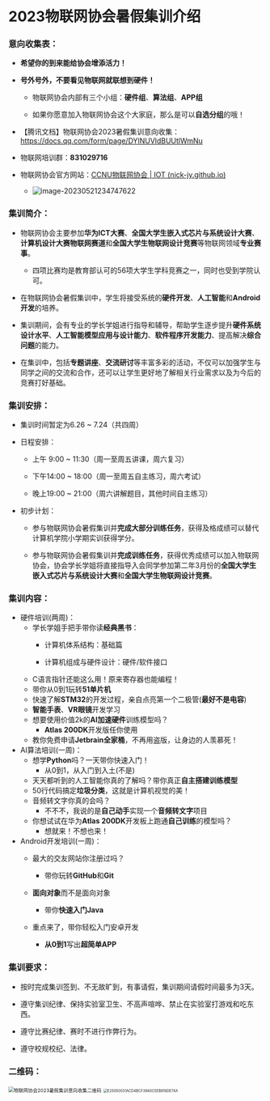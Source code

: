 # 2023物联网协会暑假集训介绍

### 意向收集表：

- **希望你的到来能给协会增添活力！**

- **号外号外，不要看见物联网就联想到硬件！**
  - 物联网协会内部有三个小组：**硬件组**、**算法组**、**APP组**

  - 如果你愿意加入物联网协会这个大家庭，那么是可以**自选分组**的哦！

- 【腾讯文档】物联网协会2023暑假集训意向收集：https://docs.qq.com/form/page/DYlNUVldBUUtlWmNu

- 物联网培训群：**831029716**
- 物联网协会官方网站：[CCNU物联网协会 | IOT (nick-jy.github.io)](https://nick-jy.github.io/)
  - ![image-20230521234747622](https://nickaljy-pictures.oss-cn-hangzhou.aliyuncs.com/image-20230521234747622.png)

### 集训简介：

- 物联网协会主要参加**华为ICT大赛**、**全国大学生嵌入式芯片与系统设计大赛**、**计算机设计大赛物联网赛道**和**全国大学生物联网设计竞赛**等物联网领域**专业赛事**。
  - 四项比赛均是教育部认可的56项大学生学科竞赛之一，同时也受到学院认可。

- 在物联网协会暑假集训中，学生将接受系统的**硬件开发**、**人工智能**和**Android开发**的培养。

- 集训期间，会有专业的学长学姐进行指导和辅导，帮助学生逐步提升**硬件系统设计水平**、**人工智能模型应用与设计能力**、**软件程序开发能力**、提高解决**综合问题**的能力。
- 在集训中，包括**专题讲座**、**交流研讨**等丰富多彩的活动，不仅可以加强学生与同学之间的交流和合作，还可以让学生更好地了解相关行业需求以及为今后的竞赛打好基础。

### 集训安排：

- 集训时间暂定为6.26 ~ 7.24（共四周）

- 日程安排：

  - 上午 9:00 ~ 11:30（周一至周五讲课，周六复习）

  - 下午14:00 ~ 18:00（周一至周五自主练习，周六考试）

  - 晚上19:00 ~ 21:00（周六讲解题目，其他时间自主练习）

- 初步计划：

  - 参与物联网协会暑假集训并**完成大部分训练任务**，获得及格成绩可以替代计算机学院小学期实训获得学分。

  - 参与物联网协会暑假集训并**完成训练任务**，获得优秀成绩可以加入物联网协会，协会学长学姐将直接指导入会同学参加第二年3月份的**全国大学生嵌入式芯片与系统设计大赛**和**全国大学生物联网设计竞赛**。

### 集训内容：

- 硬件培训(两周)：
  - 学长学姐手把手带你读**经典黑书**：
    - 计算机体系结构：基础篇

    - 计算机组成与硬件设计：硬件/软件接口
  - C语言指针还能这么用！原来寄存器也能编程！
  - 带你从0到1玩转**51单片机**
  - 快速了解**STM32**的开发过程，亲自点亮第一个二极管(**最好不是电容**)
  - **智能手表**、**VR眼镜**开发学习
  - 想要使用价值2k的**AI加速硬件**训练模型吗？
    - **Atlas 200DK**开发版任你使用
  - 教你免费申请**Jetbrain全家桶**，不再用盗版，让身边的人羡慕死！
- AI算法培训(一周)：
  - 想学**Python**吗？一天带你快速入门！
    - 从0到1，从入门到入土(不是)
  - 天天都听到的人工智能你真的了解吗？带你真正**自主搭建训练模型**
  - 50行代码搞定**垃圾分类**，这就是计算机视觉的美！
  - 音频转文字你真的会吗？
    - 不不不，我说的是**自己动手**实现一个**音频转文字**项目
  - 你想试试在华为**Atlas 200DK**开发板上跑通**自己训练**的模型吗？
    - 想就来！不想也来！
- Android开发培训(一周)：
  - 最大的交友网站你注册过吗？
    - 带你玩转**GitHub**和**Git**

  - **面向对象**而不是面向对象
    - 带你**快速入门Java**

  - 重点来了，带你轻松入门安卓开发
    - **从0到1**写出**超简单APP**


### 集训要求：

- 按时完成集训签到、不无故旷到，有事请假，集训期间请假时间最多为3天。

- 遵守集训纪律、保持实验室卫生、不高声喧哗、禁止在实验室打游戏和吃东西。

- 遵守比赛纪律、赛时不进行作弊行为。

- 遵守校规校纪、法律。

### 二维码：

<img src="https://nickaljy-pictures.oss-cn-hangzhou.aliyuncs.com/%E7%89%A9%E8%81%94%E7%BD%91%E5%8D%8F%E4%BC%9A2023%E6%9A%91%E5%81%87%E9%9B%86%E8%AE%AD%E6%84%8F%E5%90%91%E6%94%B6%E9%9B%86%E4%BA%8C%E7%BB%B4%E7%A0%81.png" alt="物联网协会2023暑假集训意向收集二维码" style="zoom:67%;" />

<img src="https://nickaljy-pictures.oss-cn-hangzhou.aliyuncs.com/E25050031ACD4BCF3940C5EB816DE74A.png" alt="E25050031ACD4BCF3940C5EB816DE74A" style="zoom: 50%;" />